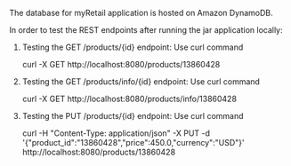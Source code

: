 The database for myRetail application is hosted on Amazon DynamoDB.

In order to test the REST endpoints after running the jar application locally:

1. Testing the GET /products/{id} endpoint: Use curl command

   curl -X GET http://localhost:8080/products/13860428
   
2.  Testing the GET /products/info/{id} endpoint: Use curl command  
   
    curl -X GET http://localhost:8080/products/info/13860428
    
3.  Testing the PUT /products/{id} endpoint: Use curl command   
   
    curl -H "Content-Type: application/json" -X PUT -d '{"product_id":"13860428","price":450.0,"currency":"USD"}' http://localhost:8080/products/13860428

    